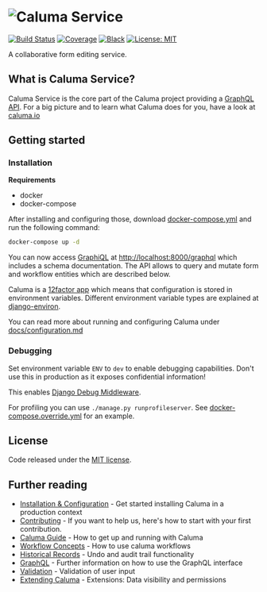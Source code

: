 # ![Caluma Service](https://user-images.githubusercontent.com/6150577/60805422-51b1bf80-a180-11e9-9ae5-c794249c7a98.png)

[![Build Status](https://travis-ci.com/projectcaluma/caluma.svg?branch=master)](https://travis-ci.com/projectcaluma/caluma)
[![Coverage](https://img.shields.io/badge/coverage-100%25-brightgreen.svg)](https://github.com/projectcaluma/caluma/blob/master/.coveragerc#L5)
[![Black](https://img.shields.io/badge/code%20style-black-000000.svg)](https://github.com/python/black)
[![License: MIT](https://img.shields.io/badge/License-MIT-blue.svg)](https://opensource.org/licenses/MIT)

A collaborative form editing service.

## What is Caluma Service?

Caluma Service is the core part of the Caluma project providing a
[GraphQL API](https://graphql.org/). For a big picture and to learn what Caluma
 does for you, have a look at [caluma.io](https://caluma.io)



## Getting started

### Installation

**Requirements**
* docker
* docker-compose

After installing and configuring those, download [docker-compose.yml](https://github.com/projectcaluma/caluma/blob/master/docker-compose.yml) and run the following command:


```bash
docker-compose up -d
```

You can now access [GraphiQL](https://github.com/graphql/graphiql) at
[http://localhost:8000/graphql](http://localhost:8000/graphql) which
includes a schema documentation. The API allows to query and mutate form
and workflow entities which are described below.

Caluma is a [12factor app](https://12factor.net/) which
means that configuration is stored in environment variables.
Different environment variable types are explained at
[django-environ](https://github.com/joke2k/django-environ#supported-types).

You can read more about running and configuring Caluma under
[docs/configuration.md](docs/configuration.md)

### Debugging

Set environment variable `ENV` to `dev` to enable debugging capabilities. Don't use this in production as it exposes confidential information!

This enables [Django Debug Middleware](https://docs.graphene-python.org/projects/django/en/latest/debug/).

For profiling you can use `./manage.py runprofileserver`. See [docker-compose.override.yml](docker-compose.override.yml) for
an example.


## License
Code released under the [MIT license](LICENSE).

## Further reading

* [Installation & Configuration](docs/configuration.md) - Get started installing
  Caluma in a production context
* [Contributing](CONTRIBUTING.md) - If you want to help us, here's
  how to start with your first contribution.
* [Caluma Guide](docs/guide.md) - How to get up and running with Caluma
* [Workflow Concepts](docs/workflow-concepts.md) - How to use caluma workflows
* [Historical Records](docs/historical-records.md) - Undo and audit trail
  functionality
* [GraphQL](docs/graphql.md) - Further information on how to use the GraphQL
  interface
* [Validation](docs/validation.md) - Validation of user input
* [Extending Caluma](docs/extending.md) - Extensions: Data visibility and
  permissions


